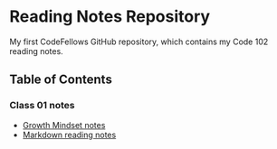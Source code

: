 # Reading Notes Repository

My first CodeFellows GitHub repository, which contains my Code 102 reading notes.

## Table of Contents

### Class 01 notes
  - [Growth Mindset notes](https://jeffreyjtech.github.io/reading-notes/growth-mindset-notes-lab01b)
  - [Markdown reading notes](https://jeffreyjtech.github.io/reading-notes/markdown-notes-read01)